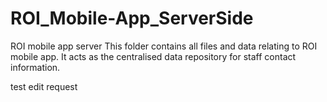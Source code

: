 # ROI_Mobile-App_ServerSide
ROI mobile app server
This folder contains all files and data relating to ROI mobile app.
It acts as the centralised data repository for staff contact information.

test edit request
